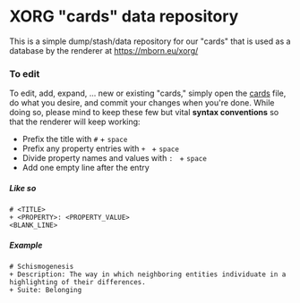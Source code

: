 # XORG "cards" data repository

This is a simple dump/stash/data repository for our "cards" that is used as a database by the renderer at https://mborn.eu/xorg/



### To edit
To edit, add, expand, ... new or existing "cards," simply open the [cards](https://github.com/XORGanon/cards/edit/main/cards) file, do what you desire, and commit your changes when you're done.
While doing so, please mind to keep these few but vital **syntax conventions** so that the renderer will keep working:

* Prefix the title with `#` + `space`
* Prefix any property entries with `+ ` + `space`
* Divide property names and values with `: ` + `space`
* Add one empty line after the entry

##### Like so
    # <TITLE>
    + <PROPERTY>: <PROPERTY_VALUE>
    <BLANK_LINE>

##### Example
    # Schismogenesis
    + Description: The way in which neighboring entities individuate in a highlighting of their differences.
    + Suite: Belonging




